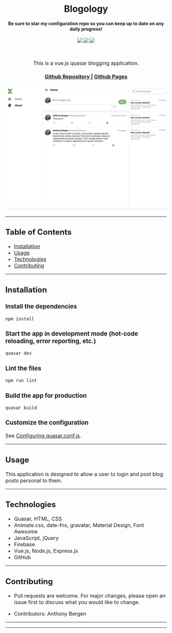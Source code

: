 <h1 align="center">
Blogology
</h1>
<h4 align="center" style="margin-bottom:10px">Be sure to star my configuration repo so you can keep up to date on any daily progress!</h4>
<div align="center">
  <h4>
    </a>
    <a href="https://github.com/adbergen/blogology/stargazers"><img src="https://img.shields.io/github/stars/adbergen/blogology.svg?style=plasticr"/></a>
    <a href="https://github.com/adbergen/blogology/commits/master"><img src="https://img.shields.io/github/last-commit/adbergen/blogology.svg?style=plasticr"/></a>
        <a href="https://github.com/adbergen/blogology/commits/master"><img src="https://img.shields.io/github/commit-activity/y/adbergen/blogology.svg?style=plasticr"/></a>
</h4>
<br>
</div>
<p align="center"><font size="3">
This is a vue.js quasar blogging application.</p>
<div align="center"><a name="menu"></a>
  <h4>
    <a href="https://github.com/adbergen/blogology">
      Github Repository
    </a>
<span> | </span>
<a href="https://adbergen.github.io/blogology/">
      Github Pages
    </a>
  </h4>
</div>

![Screenshot of application demo](src/assets/demo.png)

<hr>

## Table of Contents

- [Installation](#installation)
- [Usage](#usage)
- [Technologies](#technologies)
- [Contributing](#contributing)

<hr>

## Installation

### Install the dependencies

```bash
npm install
```

### Start the app in development mode (hot-code reloading, error reporting, etc.)

```bash
quasar dev
```

### Lint the files

```bash
npm run lint
```

### Build the app for production

```bash
quasar build
```

### Customize the configuration

See [Configuring quasar.conf.js](https://quasar.dev/quasar-cli/quasar-conf-js).

<hr>

## Usage

<p> This application is designed to allow a user to login and post blog posts personal to them.

<hr>

## Technologies

<ul>
<li>Quasar, HTML, CSS</li>
<li>Animate.css, date-fns, gravatar, Material Design, Font Awesome </li>
<li>JavaScript, jQuery</li>
<li>Firebase</li>
<li>Vue.js, Node.js, Express.js</li>
<li>GitHub</li>
</ul>

<hr>

## Contributing

- Pull requests are welcome. For major changes, please open an issue first to discuss what you would like to change.

- Contributors: Anthony Bergen

<hr><hr>
